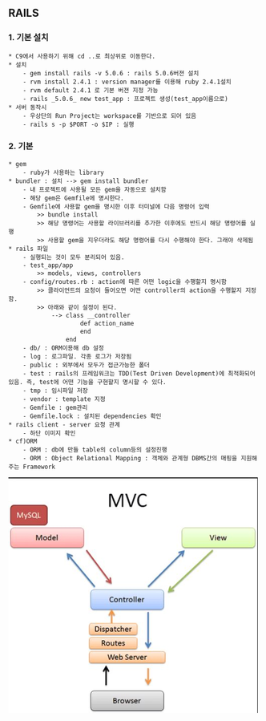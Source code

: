##  RAILS
### 1. 기본 설치
    * C9에서 사용하기 위해 cd ..로 최상위로 이동한다.
    * 설치
        - gem install rails -v 5.0.6 : rails 5.0.6버젼 설치
        - rvm install 2.4.1 : version manager를 이용해 ruby 2.4.1설치
        - rvm default 2.4.1 로 기본 버젼 지정 가능
        - rails _5.0.6_ new test_app : 프로젝트 생성(test_app이름으로)
    * 서버 동작시
        - 우상단의 Run Project는 workspace를 기반으로 되어 있음
        - rails s -p $PORT -o $IP : 실행
### 2. 기본
    * gem
        - ruby가 사용하는 library
    * bundler : 설치 --> gem install bundler
        - 내 프로젝트에 사용될 모든 gem을 자동으로 설치함
        - 해당 gem은 Gemfile에 명시한다.
        - Gemfile에 사용할 gem을 명시한 이후 터미널에 다음 명령어 입력
            >> bundle install 
            >> 해당 명령어는 사용할 라이브러리를 추가한 이후에도 반드시 해당 명령어를 실행
            >> 사용할 gem을 지우더라도 해당 명령어를 다시 수행해야 한다. 그래야 삭제됨
    * rails 파일
        - 실행되는 것이 모두 분리되어 있음.
        - test_app/app
            >> models, views, controllers
        - config/routes.rb : action에 따른 어떤 logic을 수행할지 명시함
            >> 클라이언트의 요청이 들어오면 어떤 controller의 action을 수행할지 지정함.
            >> 아래와 같이 설정이 된다.
                --> class __controller
                        def action_name
                        end
                    end
        - db/ : ORM이용해 db 설정
        - log : 로그파일. 각종 로그가 저장됨
        - public : 외부에서 모두가 접근가능한 폴더
        - test : rails의 프레임워크는 TDD(Test Driven Development)에 최적화되어 있음. 즉, test에 어떤 기능을 구현할지 명시할 수 있다.
        - tmp : 임시파일 저장
        - vendor : template 지정
        - Gemfile : gem관리
        - Gemfile.lock : 설치된 dependencies 확인
    * rails client - server 요청 관계
        - 하단 이미지 확인
    * cf)ORM
        - ORM : db에 만들 table의 column등의 설정진행
        - ORM : Object Relational Mapping : 객체와 관계형 DBMS간의 매핑을 지원해주는 Framework
![이미지](./readme_img/mvc.JPG)